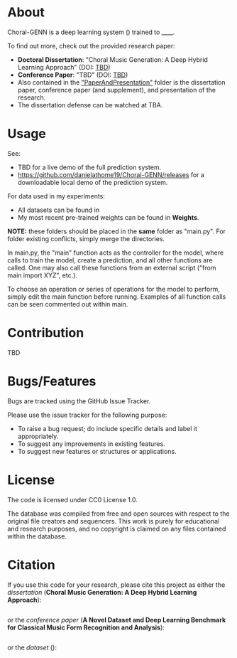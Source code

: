 # About
Choral-GENN is a deep learning system () trained to ____.

To find out more, check out the provided research paper:
  * **Doctoral Dissertation**: "Choral Music Generation: A Deep Hybrid Learning Approach" (DOI: [TBD](#)) 
  * **Conference Paper**: "TBD" (DOI: [TBD](#))
  * Also contained in the ["PaperAndPresentation"](https://github.com/danielathome19/Choral-GENN/tree/master/PaperAndPresentation) folder is the dissertation paper, conference paper (and supplement), and presentation of the research.
  * The dissertation defense can be watched at TBA.

# Usage
See:
  * TBD for a live demo of the full prediction system.
  * https://github.com/danielathome19/Choral-GENN/releases for a downloadable local demo of the prediction system.

For data used in my experiments:
  * All datasets can be found in 
  * My most recent pre-trained weights can be found in **Weights**.

**NOTE:** these folders should be placed in the **same** folder as "main.py". For folder existing conflicts, simply merge the directories.

In main.py, the "main" function acts as the controller for the model, where calls to train the model, create a prediction, and all other functions are called. One may also call these functions from an external script ("from main import XYZ", etc.).

To choose an operation or series of operations for the model to perform, simply edit the main function before running. Examples of all function calls can be seen commented out within main.

# Contribution
TBD

# Bugs/Features
Bugs are tracked using the GitHub Issue Tracker.

Please use the issue tracker for the following purpose:
  * To raise a bug request; do include specific details and label it appropriately.
  * To suggest any improvements in existing features.
  * To suggest new features or structures or applications.
  
# License
The code is licensed under CC0 License 1.0.

The database was compiled from free and open sources with respect to the original file creators and sequencers. This work is purely for educational and research purposes, and no copyright is claimed on any files contained within the database.

# Citation
If you use this code for your research, please cite this project as either the *dissertation* (**Choral Music Generation: A Deep Hybrid Learning Approach**):
```

```
or the *conference paper* (**A Novel Dataset and Deep Learning Benchmark for Classical Music Form Recognition and Analysis**):
```

```
or the *dataset* ():
```

```
